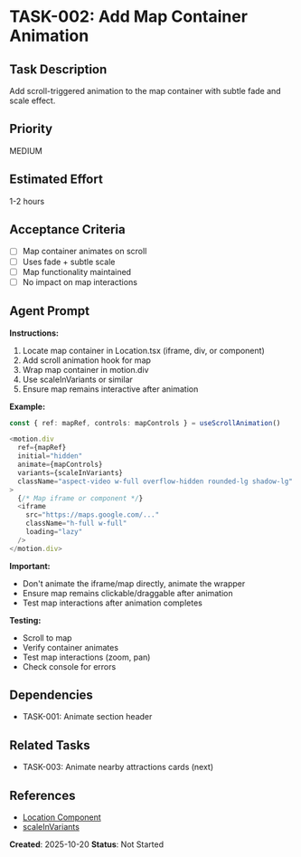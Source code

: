 # TASK-002: Add Map Container Animation

## Task Description
Add scroll-triggered animation to the map container with subtle fade and scale effect.

## Priority
MEDIUM

## Estimated Effort
1-2 hours

## Acceptance Criteria
- [ ] Map container animates on scroll
- [ ] Uses fade + subtle scale
- [ ] Map functionality maintained
- [ ] No impact on map interactions

## Agent Prompt

**Instructions:**

1. Locate map container in Location.tsx (iframe, div, or component)
2. Add scroll animation hook for map
3. Wrap map container in motion.div
4. Use scaleInVariants or similar
5. Ensure map remains interactive after animation

**Example:**
```typescript
const { ref: mapRef, controls: mapControls } = useScrollAnimation()

<motion.div
  ref={mapRef}
  initial="hidden"
  animate={mapControls}
  variants={scaleInVariants}
  className="aspect-video w-full overflow-hidden rounded-lg shadow-lg"
>
  {/* Map iframe or component */}
  <iframe
    src="https://maps.google.com/..."
    className="h-full w-full"
    loading="lazy"
  />
</motion.div>
```

**Important:**
- Don't animate the iframe/map directly, animate the wrapper
- Ensure map remains clickable/draggable after animation
- Test map interactions after animation completes

**Testing:**
- Scroll to map
- Verify container animates
- Test map interactions (zoom, pan)
- Check console for errors

## Dependencies
- TASK-001: Animate section header

## Related Tasks
- TASK-003: Animate nearby attractions cards (next)

## References
- [Location Component](../../../../components/Location.tsx)
- [scaleInVariants](../../../../lib/animations/variants.ts)

**Created**: 2025-10-20
**Status**: Not Started
